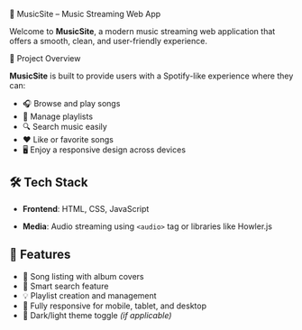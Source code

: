  🎵 MusicSite – Music Streaming Web App

Welcome to **MusicSite**, a modern music streaming web application that offers a smooth, clean, and user-friendly experience.

🎯 Project Overview

**MusicSite** is built to provide users with a Spotify-like experience where they can:

- 🎧 Browse and play songs
- 📁 Manage playlists
- 🔍 Search music easily
- ❤️ Like or favorite songs
- 🖥️ Enjoy a responsive design across devices


## 🛠️ Tech Stack

- **Frontend**: HTML, CSS, JavaScript
  
- **Media**: Audio streaming using `<audio>` tag or libraries like Howler.js


## 🚀 Features

- 🎵 Song listing with album covers
- 🧠 Smart search feature
- 💡 Playlist creation and management
- 📱 Fully responsive for mobile, tablet, and desktop
- 🌙 Dark/light theme toggle *(if applicable)*


